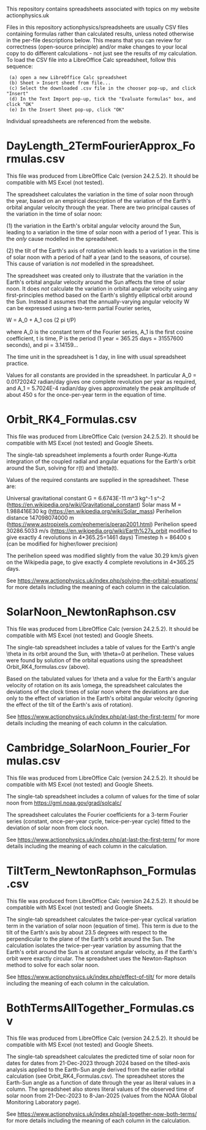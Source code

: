 This repository contains spreadsheets associated with topics on my website actionphysics.uk

Files in this repository actionphysics/spreadsheets are usually CSV files containing formulas rather than calculated results, unless noted otherwise in the per-file descriptions below. This means that you can review for correctness (open-source principle) and/or make changes to your local copy to do different calculations - not just see the results of my calculation. To load the CSV file
into a LibreOffice Calc spreadsheet, follow this sequence:

     (a) open a new LibreOffice Calc spreadsheet
     (b) Sheet > Insert sheet from file...
     (c) Select the downloaded .csv file in the chooser pop-up, and click "Insert"
     (d) In the Text Import pop-up, tick the "Evaluate formulas" box, and click "OK"
     (e) In the Insert Sheet pop-up, click "OK"

Individual spreadsheets are referenced from the website.

DayLength_2TermFourierApprox_Formulas.csv
=========================================
This file was produced from LibreOffice Calc (version 24.2.5.2). It should be compatible with MS Excel (not tested).

The spreadsheet calculates the variation in the time of solar noon through the year, based on an empirical description of the variation of the Earth's orbital angular velocity through the year. There are two principal causes of the variation in the time of solar noon:

(1) the variation in the Earth's orbital angular velocity around the Sun, leading to a variation in the time of solar noon with a period of 1 year. This is the *only* cause modelled in the spreadsheet.

(2) the tilt of the Earth's axis of rotation which leads to a variation in the time of solar noon with a period of half a year (and to the seasons, of course). This cause of variation is *not* modelled in the spreadsheet.

The spreadsheet was created only to illustrate that the variation in the Earth's orbital angular velocity around the Sun affects the time of solar noon. It does *not* calculate the variation in orbital angular 
velocity using any first-principles method based on the Earth's slightly elliptical orbit around the Sun. Instead it assumes that the annually-varying angular velocity W can be expressed using a two-term partial Fourier series,

W = A_0 + A_1 cos (2 pi t/P)

where A_0 is the constant term of the Fourier series, A_1 is the first cosine coefficient, t is time, P is the period (1 year = 365.25 days = 31557600 seconds), and pi = 3.14159...

The time unit in the spreadsheet is 1 day, in line with usual spreadsheet practice.

Values for all constants are provided in the spreadsheet. In particular A_0 = 0.01720242 radian/day gives one complete revolution per year as required, and A_1 = 5.7024E-4 radian/day gives approximately the peak amplitude of 
about 450 s for the once-per-year term in the equation of time. 

Orbit_RK4_Formulas.csv
======================
This file was produced from LibreOffice Calc (version 24.2.5.2). It should be compatible with MS Excel (not tested) and Google Sheets.

The single-tab spreadsheet implements a fourth order Runge-Kutta integration of the coupled radial and angular equations for the Earth's orbit around the Sun, solving for r(t) and \theta(t).

Values of the required constants are supplied in the spreadsheet. These are:

Universal gravitational constant G = 6.6743E-11 m^3 kg^-1 s^-2 (https://en.wikipedia.org/wiki/Gravitational_constant)
Solar mass M = 1.988416E30 kg (https://en.wikipedia.org/wiki/Solar_mass)
Perihelion distance 147098074000 m (https://www.astropixels.com/ephemeris/perap2001.html)
Perihelion speed 30286.5033 m/s (https://en.wikipedia.org/wiki/Earth%27s_orbit modified to give exactly 4 revolutions in 4*365.25=1461 days)
Timestep h = 86400 s (can be modified for higher/lower precision)

The perihelion speed was modified slightly from the value 30.29 km/s given on the Wikipedia page, to give exactly 4 complete revolutions in 4*365.25 days.

See https://www.actionphysics.uk/index.php/solving-the-orbital-equations/ for more details including the meaning of each column in the calculation.

SolarNoon_NewtonRaphson.csv
===========================
This file was produced from LibreOffice Calc (version 24.2.5.2). It should be compatible with MS Excel (not tested) and Google Sheets.

The single-tab spreadsheet includes a table of values for the Earth's angle \theta in its orbit around the Sun, with \theta=0 at perihelion. These values were
found by solution of the orbital equations using the spreadsheet Orbit_RK4_formulas.csv (above).

Based on the tabulated values for \theta and a value for the Earth's angular velocity of rotation on its axis \omega, the spreadsheet calculates the deviations of the clock times of solar noon
where the deviations are due only to the effect of variation in the Earth's orbital angular velocity (ignoring the effect of the tilt of the Earth's axis of rotation).

See https://www.actionphysics.uk/index.php/at-last-the-first-term/ for more details including the meaning of each column in the calculation.

Cambridge_SolarNoon_Fourier_Formulas.csv
========================================
This file was produced from LibreOffice Calc (version 24.2.5.2). It should be compatible with MS Excel (not tested) and Google Sheets.

The single-tab spreadsheet includes a column of values for the time of solar noon from https://gml.noaa.gov/grad/solcalc/

The spreadsheet calculates the Fourier coefficients for a 3-term Fourier series (constant, once-per-year cycle, twice-per-year cycle) fitted to the deviation of solar noon from clock noon.

See https://www.actionphysics.uk/index.php/at-last-the-first-term/ for more details including the meaning of each column in the calculation.

TiltTerm_NewtonRaphson_Formulas.csv
===================================
This file was produced from LibreOffice Calc (version 24.2.5.2). It should be compatible with MS Excel (not tested) and Google Sheets.

The single-tab spreadsheet calculates the twice-per-year cyclical variation term in the variation of solar noon (equation of time). This term is due to the tilt of the Earth's axis
by about 23.5 degrees with respect to the perpendicular to the plane of the Earth's orbit around the Sun. The calculation isolates the twice-per-year variation by assuming that the Earth's 
orbit around the Sun is at constant angular velocity, as if the Earth's orbit were exactly circular. The spreadsheet uses the Newton-Raphson method to solve for each solar noon.

See https://www.actionphysics.uk/index.php/effect-of-tilt/ for more details including the meaning of each column in the calculation.

BothTermsAllTogether_Formulas.csv
=================================
This file was produced from LibreOffice Calc (version 24.2.5.2). It should be compatible with MS Excel (not tested) and Google Sheets.

The single-tab spreadsheet calculates the predicted time of solar noon for dates for dates from 21-Dec-2023 through 2024 based on the tilted-axis analysis applied to the Earth-Sun angle derived from the earlier 
orbital calculation (see Orbit_RK4_Formulas.csv). The spreadsheet stores the Earth-Sun angle as a function of date through the year as literal values in a column. The spreadsheet also stores literal values
of the observed time of solar noon from 21-Dec-2023 to 8-Jan-2025 (values from the NOAA Global Monitoring Laboratory page).

See https://www.actionphysics.uk/index.php/all-together-now-both-terms/ for more details including the meaning of each column in the calculation.
